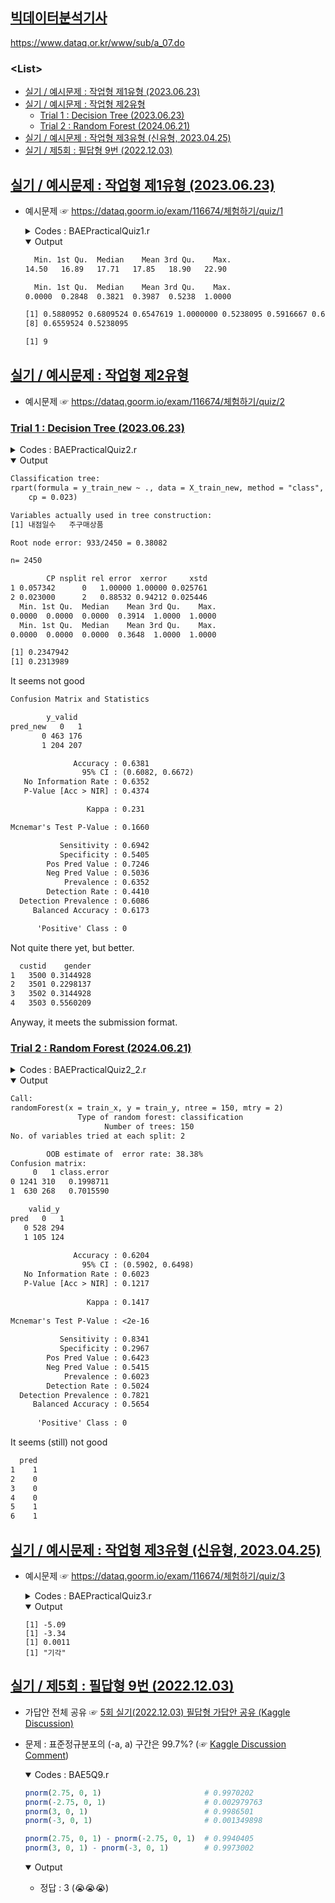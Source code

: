 ## [빅데이터분석기사](../README.md#빅데이터분석기사)

https://www.dataq.or.kr/www/sub/a_07.do


### \<List>

  - [실기 / 예시문제 : 작업형 제1유형 (2023.06.23)](#실기--예시문제--작업형-제1유형-20230623)
  - [실기 / 예시문제 : 작업형 제2유형](#실기--예시문제--작업형-제2유형)
    - [Trial 1 : Decision Tree (2023.06.23)](#trial-1--decision-tree-20230623)
    - [Trial 2 : Random Forest (2024.06.21)](#trial-2--random-forest-20240621)
  - [실기 / 예시문제 : 작업형 제3유형 (신유형, 2023.04.25)](#실기--예시문제--작업형-제3유형-신유형-20230425)
  - [실기 / 제5회 : 필답형 9번 (2022.12.03)](#실기--제5회--필답형-9번-20221203)



## [실기 / 예시문제 : 작업형 제1유형 (2023.06.23)](#list)

- 예시문제 ☞ https://dataq.goorm.io/exam/116674/체험하기/quiz/1

  <details>
    <summary>Codes : BAEPracticalQuiz1.r</summary>

  ```r
  # 출력을 원할 경우 print() 함수 활용
  # 예시) print(df.head())

  # setwd(), getwd() 등 작업 폴더 설정 불필요
  # 파일 경로 상 내부 드라이브 경로(C: 등) 접근 불가

  # 데이터 파일 읽기 예제
  a <- read.csv("data/mtcars.csv", header=TRUE)
  ```
  ```r
  # 사용자 코딩

  # print(head(a))                                            # need to wrap with print()
  # str(a)
  # summary(a)

  qsec <- a$qsec
  print(summary(qsec))

  qsec_cvt <- (qsec - min(qsec)) / (max(qsec) - min(qsec))
  print(summary(qsec_cvt))

  qsec_over_median <-qsec_cvt[qsec_cvt>0.5]
  print(qsec_over_median)
  ans = length(qsec_over_median)
  ```
  ```r
  # 답안 제출 예시
  # print(변수명)

  print(ans)
  ```
  </details>
  <details open="">
    <summary>Output</summary>

  ```txt
    Min. 1st Qu.  Median    Mean 3rd Qu.    Max.
  14.50   16.89   17.71   17.85   18.90   22.90
  ```
  ```txt
    Min. 1st Qu.  Median    Mean 3rd Qu.    Max.
  0.0000  0.2848  0.3821  0.3987  0.5238  1.0000
  ```
  ```txt
  [1] 0.5880952 0.6809524 0.6547619 1.0000000 0.5238095 0.5916667 0.6428571
  [8] 0.6559524 0.5238095
  ```
  ```txt
  [1] 9
  ```
  </details>


## [실기 / 예시문제 : 작업형 제2유형](#list)

- 예시문제 ☞ https://dataq.goorm.io/exam/116674/체험하기/quiz/2

### [Trial 1 : Decision Tree (2023.06.23)](#실기--예시문제--작업형-제2유형)

  <details>
    <summary>Codes : BAEPracticalQuiz2.r</summary>

  ```r
  # 출력을 원할 경우 print() 함수 활용
  # 예시) print(df.head())

  # setwd(), getwd() 등 작업 폴더 설정 불필요
  # 파일 경로 상 내부 드라이브 경로(C: 등) 접근 불가

  X_test = read.csv('data/X_test.csv') 
  X_train = read.csv('data/X_train.csv') 
  y_train = read.csv('data/y_train.csv')
  ```
  ```r
  # 사용자 코딩
  library(rpart)
  library(caret)
  ```
  ```r
  # 1. Data Skimming

  # print(str(X_train))
  # print(str(y_train))
  # print(str(X_test))
  # print(summary(X_train))
  # print(summary(y_train))
  # table(y_train[2])
  ```
  ```r
  # 2. Data Pre-processing

  # print(head(X_train[order(X_train$총구매액, decreasing=T),]))                      # don't remove outliers in 최대구매액
  # print(head(X_train[is.na(X_train$환불금액),]))                                    # remove or replace as 0 when 환불금액 == 0?
  X_train[is.na(X_train$환불금액),]$환불금액 <- 0                                         # replace as 0
  # print(summary(X_train))

  # print(help(sample))
  n <- nrow(X_train)
  set.seed(230623)
  idx <- sample(n, n * 0.7, replace=F)

  X_train_new <- X_train[idx, -1]                                                 # remove cust_id
  y_train_new <- y_train[idx, 2]
  X_valid <- X_train[-idx, -1]
  y_valid <- y_train[-idx, 2]

  # print(str(X_train_new))
  # print(summary(X_train_new))
  # print(str(y_train_new))
  ```
  ```r
  # 3. Model Fitting

  # print(summary(train_new[, 1]))                                                # idx doesn't start from 0!
  model <- rpart(y_train_new ~ ., data = X_train_new, method = "class", cp = 0.023)
  printcp(model)
  ```
  ```r
  # 4. Validation

  pred <- predict(model, newdata = X_valid, method = "class")
  pred_new <- pred[, 2]
  # print(summary(pred))
  # print(summary(pred_new))
  pred_new[pred_new>=0.5] <- 1
  pred_new[pred_new<0.5] <- 0
  print(summary(pred_new))
  print(summary(y_valid))

  print(cor(pred[, 2], y_valid))                                                  # 0.2347942
  print(cor(pred_new, y_valid))                                                   # 0.2313989
  # print(table(pred_new, y_valid))
  # pred_new   0   1
  #        0 463 176
  #        1 204 207
  # Seems not good
  print(confusionMatrix(table(pred_new, y_valid)))
  #            Accuracy : 0.6381
  #              95% CI : (0.6082, 0.6672)
  # No Information Rate : 0.6352
  # P-Value [Acc > NIR] : 0.4374
  ```
  ```r
  # 5. Submission

  # 답안 제출 참고
  # 아래 코드 변수명과 수험번호를 개인별로 변경하여 활용
  # write.csv(변수명,'003000000.csv',row.names=F) 
  pred2 <- predict(model, newdata = X_test, method = "class")
  ans <- data.frame(X_test[, 1], pred2[, 2])
  colnames(ans) <- c("custid", "gender")
  print(head(ans))
  # print(summary(ans))
  write.csv(ans,'data/003000000.csv',row.names=F)
  ```
  </details>
  <details open="">
    <summary>Output</summary>

  ```txt
  Classification tree:
  rpart(formula = y_train_new ~ ., data = X_train_new, method = "class",
      cp = 0.023)

  Variables actually used in tree construction:
  [1] 내점일수   주구매상품

  Root node error: 933/2450 = 0.38082

  n= 2450

          CP nsplit rel error  xerror     xstd
  1 0.057342      0   1.00000 1.00000 0.025761
  2 0.023000      2   0.88532 0.94212 0.025446
    Min. 1st Qu.  Median    Mean 3rd Qu.    Max.
  0.0000  0.0000  0.0000  0.3914  1.0000  1.0000
    Min. 1st Qu.  Median    Mean 3rd Qu.    Max.
  0.0000  0.0000  0.0000  0.3648  1.0000  1.0000
  ```
  ```txt
  [1] 0.2347942
  [1] 0.2313989
  ```
  It seems not good
  ```txt
  Confusion Matrix and Statistics

          y_valid
  pred_new   0   1
         0 463 176
         1 204 207

                Accuracy : 0.6381
                  95% CI : (0.6082, 0.6672)
     No Information Rate : 0.6352
     P-Value [Acc > NIR] : 0.4374

                   Kappa : 0.231

  Mcnemar's Test P-Value : 0.1660

             Sensitivity : 0.6942
             Specificity : 0.5405
          Pos Pred Value : 0.7246
          Neg Pred Value : 0.5036
              Prevalence : 0.6352
          Detection Rate : 0.4410
    Detection Prevalence : 0.6086
       Balanced Accuracy : 0.6173

        'Positive' Class : 0
  ```
  Not quite there yet, but better.
  ```txt
    custid    gender
  1   3500 0.3144928
  2   3501 0.2298137
  3   3502 0.3144928
  4   3503 0.5560209
  ```
  Anyway, it meets the submission format.
  </details>

### [Trial 2 : Random Forest (2024.06.21)](#실기--예시문제--작업형-제2유형)

  <details>
    <summary>Codes : BAEPracticalQuiz2_2.r</summary>

  ```r
  # 출력을 원할 경우 print() 함수 활용
  # 예시) print(df.head())

  # setwd(), getwd() 등 작업 폴더 설정 불필요
  # 파일 경로 상 내부 드라이브 경로(C: 등) 접근 불가

  train = read.csv("data/customer_train.csv")                 # no file in the local environment
  test = read.csv("data/customer_test.csv")
  ```
  ```r
  # 0. Import Libraries

  library(randomForest)
  library(caret)
  ```
  ```r
  # 1. Data Skimming

  str(train[,-11])
  # summary(train[,-11])
  str(test)
  # summary(test)
  ```
  ```r
  # 2. Data Pre-processing

  data <- merge(train, test, all=TRUE)                            # all=TRUE : Outer Join
  # str(data)
  # summary(data)

  data$주구매상품 <- as.numeric(data$주구매상품)
  data$주구매지점 <- as.numeric(data$주구매지점)
  data <- subset(data, select = -환불금액)                        # do not need ''
  data$성별 <- as.factor(data$성별)                               # Y should be a factor
  # str(data)
  # summary(data)

  train <- data[1:3500,]
  test <- data[3501:5982,-10]
  # str(train)
  # str(test)

  # help(sample)
  idx <- sample(0:3500, 3500 * 0.7)                           # 0:3500 should be a sequence
  # str(idx)
  # summary(idx)

  train_x <- train[idx, -10]
  train_y <- train[idx, 10]
  valid_x <- train[-idx, -10]
  valid_y <- train[-idx, 10]
  # str(train_x)
  # str(train_y)
  # str(valid_x)
  # str(valid_y)
  ```
  ```r
  # 3. Model Fitting

  # help(randomForest)
  mf <- randomForest(train_x, train_y, mtry=2, ntree=150)
  print(mf)
  ```
  ```r
  # 4. Validation

  # help(predict.randomForest)
  pred <- predict(mf, valid_x)                                # not predict.randomForest
  # str(pred)
  # summary(pred)
  cm <- table(pred, valid_y)

  print(confusionMatrix(cm))                                  # from caret
  ```
  ```r
  # 5. Submission

  ans <- predict(mf, test)
  ans <- data.frame(pred=ans)
  # print(head(ans))
  # str(ans)
  # summary(ans)

  # 답안 제출 참고
  # 아래 코드는 예시이며 변수명 등 개인별로 변경하여 활용
  write.csv(ans, "result.csv", row.names = FALSE)

  # 5.1 답안 확인
  result = read.csv("result.csv")
  head(result)
  ```
  </details>
  <details open="">
    <summary>Output</summary>

  ```txt
  Call:
  randomForest(x = train_x, y = train_y, ntree = 150, mtry = 2) 
                 Type of random forest: classification
                       Number of trees: 150
  No. of variables tried at each split: 2

          OOB estimate of  error rate: 38.38%
  Confusion matrix:
       0   1 class.error
  0 1241 310   0.1998711
  1  630 268   0.7015590
  ```
  ```txt
      valid_y
  pred   0   1
     0 528 294
     1 105 124
                                            
                Accuracy : 0.6204          
                  95% CI : (0.5902, 0.6498)
     No Information Rate : 0.6023          
     P-Value [Acc > NIR] : 0.1217          
                                            
                   Kappa : 0.1417          
                                            
  Mcnemar's Test P-Value : <2e-16          
                                            
             Sensitivity : 0.8341          
             Specificity : 0.2967          
          Pos Pred Value : 0.6423          
          Neg Pred Value : 0.5415          
              Prevalence : 0.6023          
          Detection Rate : 0.5024          
    Detection Prevalence : 0.7821          
       Balanced Accuracy : 0.5654          
                                            
        'Positive' Class : 0 
  ```
  It seems (still) not good
  ```txt
    pred
  1    1
  2    0
  3    0
  4    0
  5    1
  6    1
  ```
  </details>


## [실기 / 예시문제 : 작업형 제3유형 (신유형, 2023.04.25)](#list)

- 예시문제 ☞ https://dataq.goorm.io/exam/116674/체험하기/quiz/3

  <details>
    <summary>Codes : BAEPracticalQuiz3.r</summary>

  ```r
  # 출력을 원할 경우 print() 함수 활용
  # 예시) print(df.head())

  # setwd(), getwd() 등 작업 폴더 설정 불필요
  # 파일 경로 상 내부 드라이브 경로(C: 등) 접근 불가

  # 데이터 파일 읽기 예제
  a <- read.csv("data/blood_pressure.csv", header=TRUE)
  ```
  ```r
  # 사용자 코딩
  # str(a)
  # summary(a)

  attach(a)

  # (a)
  sample_mean = mean(bp_after - bp_before)
  ans_a = round(sample_mean, 2)

  # (b)
  result = t.test(bp_after - bp_before, mu = 0, var.equal = TRUE)
  # print(result)
  ans_b = round(as.numeric(result[1]), 2)

  # (c)
  ans_c1 = round(as.numeric(result[3]), 4)
  if (ans_c1 < 0.05) {
    ans_c2 = "기각"
  } else {
    ans_c2 = "채택"
  }
  ```
  ```r
  # 답안 제출 예시
  # print(변수명)
  print(ans_a)                                                # -5.09
  print(ans_b)                                                # t-statistic = -3.34
  print(ans_c1)                                               # p-value = 0.0011 < 0.05
  print(ans_c2)                                               # 기각

  detach(a)
  ```
  </details>
  <details open="">
    <summary>Output</summary>

  ```
  [1] -5.09
  [1] -3.34
  [1] 0.0011
  [1] "기각"
  ```
  </details>


## [실기 / 제5회 : 필답형 9번 (2022.12.03)](#list)

- 가답안 전체 공유 ☞ [5회 실기(2022.12.03) 필답형 가답안 공유 (Kaggle Discussion)](https://www.kaggle.com/datasets/agileteam/bigdatacertificationkr/discussion/370155)
- 문제 : 표준정규분포의 (-a, a) 구간은 99.7%? (☞ [Kaggle Discussion Comment](https://www.kaggle.com/datasets/agileteam/bigdatacertificationkr/discussion/370155#2055310))

  <details open="">
    <summary>Codes : BAE5Q9.r</summary>

  ```r
  pnorm(2.75, 0, 1)                       # 0.9970202
  pnorm(-2.75, 0, 1)                      # 0.002979763
  pnorm(3, 0, 1)                          # 0.9986501
  pnorm(-3, 0, 1)                         # 0.001349898

  pnorm(2.75, 0, 1) - pnorm(-2.75, 0, 1)  # 0.9940405
  pnorm(3, 0, 1) - pnorm(-3, 0, 1)        # 0.9973002
  ```
  </details>
  <details open="">
    <summary>Output</summary>

  - 정답 : 3 (:sob::sob::sob:)
  </details>